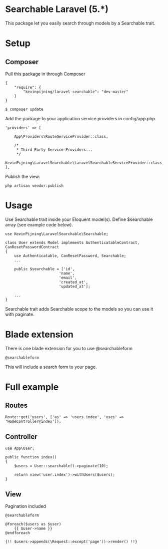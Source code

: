 # Searchable Laravel (5.*)
This package let you easily search through models by a Searchable trait. 

# Setup

## Composer
Pull this package in through Composer

```
{
    "require": {
        "kevinpijning/laravel-searchable": "dev-master"
    }
}
```

```$ composer update```

Add the package to your application service providers in config/app.php

```
'providers' => [

    App\Providers\RouteServiceProvider::class,

    /*
     * Third Party Service Providers...
     */
     KevinPijning\LaravelSearchable\LaravelSearchableServiceProvider::class,
],
```

Publish the view:
```
php artisan vendor:publish
```


# Usage
Use Searchable trait inside your Eloquent model(s). Define $searchable array (see example code below). 
```
use KevinPijning\LaravelSearchable\Searchable;

class User extends Model implements AuthenticatableContract, CanResetPasswordContract 
{
	use Authenticatable, CanResetPassword, Searchable;
	...

	public $searchable = ['id',
	                    'name',
	                    'email',
	                    'created_at',
	                    'updated_at'];
	                    
	...
}
```

Searchable trait adds Searchable scope to the models so you can use it with paginate.

# Blade extension
There is one blade extension for you to use @searchableform

`@searchableform`

This will include a search form to your page.

# Full example
## Routes
```
Route::get('users', ['as' => 'users.index', 'uses' => 'HomeController@index']);
```
## Controller
```
use App\User;

public function index()
{
    $users = User::searchable()->paginate(10);
    
    return view('user.index')->withUsers($users);
}
```

## View
Pagination included

```
@searchableform

@foreach($users as $user)
	{{ $user->name }}
@endforeach

{!! $users->appends(\Request::except('page'))->render() !!}

```